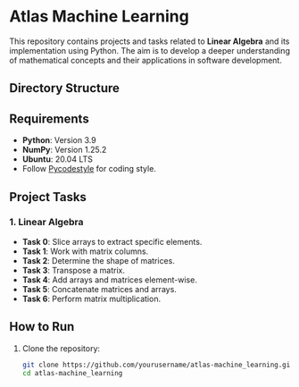 # Atlas Machine Learning

This repository contains projects and tasks related to **Linear Algebra** and its implementation using Python. The aim is to develop a deeper understanding of mathematical concepts and their applications in software development.

## Directory Structure


## Requirements

- **Python**: Version 3.9
- **NumPy**: Version 1.25.2
- **Ubuntu**: 20.04 LTS
- Follow [Pycodestyle](https://pypi.org/project/pycodestyle/) for coding style.

## Project Tasks

### 1. Linear Algebra
- **Task 0**: Slice arrays to extract specific elements.
- **Task 1**: Work with matrix columns.
- **Task 2**: Determine the shape of matrices.
- **Task 3**: Transpose a matrix.
- **Task 4**: Add arrays and matrices element-wise.
- **Task 5**: Concatenate matrices and arrays.
- **Task 6**: Perform matrix multiplication.

## How to Run

1. Clone the repository:
   ```bash
   git clone https://github.com/yourusername/atlas-machine_learning.git
   cd atlas-machine_learning
